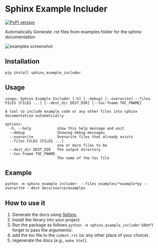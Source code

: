 # Sphinx Example Includer

[![PyPI version](https://badge.fury.io/py/sphinx-example-includer.svg)](https://badge.fury.io/py/sphinx-example-includer)

Automatically Generate .rst files from examples folder for the sphinx documentation

![examples screenshot](https://github.com/ahmad88me/sphinx_example_includer/blob/main/examples-screenshot.png?raw=true)

## Installation
```
pip install sphinx_example_includer
```

## Usage
```
usage: Sphinx Example Includer [-h] [--debug] [--overwrite] --files FILES [FILES ...] [--dest_dir DEST_DIR] [--toc-fname TOC_FNAME]

A tool to include example code or any other files into sphinx documentation automatically

options:
  -h, --help            show this help message and exit
  --debug               Showing debug messages
  --overwrite           Overwrite files that already exists
  --files FILES [FILES ...]
                        one or more files to be
  --dest_dir DEST_DIR   The output directory
  --toc-fname TOC_FNAME
                        The name of the toc file
```

## Example
```
python -m sphinx_example_includer  --files examples/*example*py --overwrite --dest docs/source/examples 
```

## How to use it
1. Generate the docs using [Sphinx](https://www.sphinx-doc.org/en/master/usage/quickstart.html). 
2. Install the library into your project.
3. Run the package as follows `python -m sphinx_example_includer` (don't forget to pass the arguments).
4. add the toc file to the `indext.rst` (or any other place of your choice).
5. regenerate the docs (e.g., `make html`).